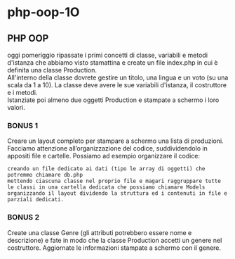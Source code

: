 # php-oop-1O

## PHP OOP
 
oggi pomeriggio ripassate i primi concetti di classe, variabili e metodi d'istanza che abbiamo visto stamattina e create un file index.php in cui è definita una classe Production. <br>
All'interno della classe dovrete gestire un titolo, una lingua e un voto (su una scala da 1 a 10). La classe deve avere le sue variabili d'istanza, il costruttore e i metodi. <br>
Istanziate poi almeno due oggetti Production e stampate a schermo i loro valori.

### BONUS 1

Creare un layout completo per stampare a schermo una lista di produzioni. Facciamo attenzione all’organizzazione del codice, suddividendolo in appositi file e cartelle. Possiamo ad esempio organizzare il codice:

    creando un file dedicato ai dati (tipo le array di oggetti) che potremmo chiamare db.php
    mettendo ciascuna classe nel proprio file e magari raggruppare tutte le classi in una cartella dedicata che possiamo chiamare Models
    organizzando il layout dividendo la struttura ed i contenuti in file e parziali dedicati.

### BONUS 2
Create una classe Genre (gli attributi potrebbero essere nome e descrizione) e fate in modo che la classe Production accetti un genere nel costruttore. Aggiornate le informazioni stampate a schermo con il genere.